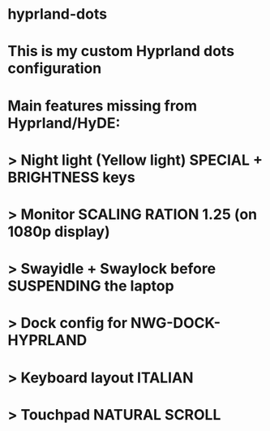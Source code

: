 # hyprland-dots
# This is my custom Hyprland dots configuration

# Main features missing from Hyprland/HyDE:

# > Night light (Yellow light) SPECIAL + BRIGHTNESS keys
# > Monitor SCALING RATION 1.25 (on 1080p display)
# > Swayidle + Swaylock before SUSPENDING the laptop
# > Dock config for NWG-DOCK-HYPRLAND
# > Keyboard layout ITALIAN
# > Touchpad NATURAL SCROLL
